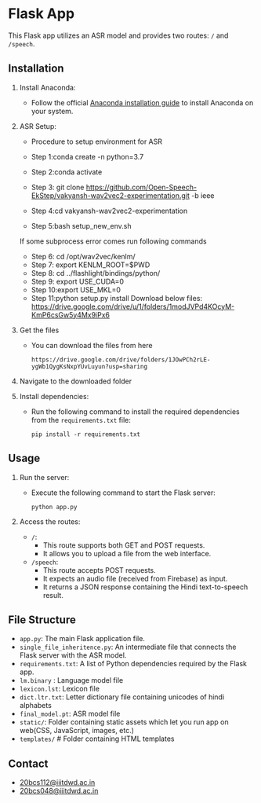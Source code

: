 # Flask App

This Flask app utilizes an ASR model and provides two routes: `/` and `/speech`.

## Installation

1. Install Anaconda:
   - Follow the official [Anaconda installation guide](https://docs.anaconda.com/anaconda/install/) to install Anaconda on your system.


2. ASR Setup:
   - Procedure to setup environment for ASR

   - Step 1:conda create -n <name> python=3.7
   - Step 2:conda activate <name>
   - Step 3: git clone https://github.com/Open-Speech-EkStep/vakyansh-wav2vec2-experimentation.git -b ieee
   - Step 4:cd vakyansh-wav2vec2-experimentation
   - Step 5:bash setup_new_env.sh

   If some subprocess error comes run following commands
   - Step 6: cd /opt/wav2vec/kenlm/
   - Step 7: export KENLM_ROOT=$PWD
   - Step 8: cd ../flashlight/bindings/python/
   - Step 9: export USE_CUDA=0
   - Step 10:export USE_MKL=0
   - Step 11:python setup.py install
Download below files:
https://drive.google.com/drive/u/1/folders/1modJVPd4KOcyM-KmP6csGw5y4Mx9iPx6


3. Get the files
    - You can download the files from here 
      ``` 
      https://drive.google.com/drive/folders/1JOwPCh2rLE-ygWb1QygKsNxpYUvLuyun?usp=sharing 
      ```

4. Navigate to the downloaded folder

5. Install dependencies:
   - Run the following command to install the required dependencies from the `requirements.txt` file:
     ```
     pip install -r requirements.txt
     ```

## Usage

1. Run the server:
   - Execute the following command to start the Flask server:
     ```
     python app.py
     ```

2. Access the routes:
   - `/`:
     - This route supports both GET and POST requests.
     - It allows you to upload a file from the web interface.
   - `/speech`:
     - This route accepts POST requests.
     - It expects an audio file (received from Firebase) as input.
     - It returns a JSON response containing the Hindi text-to-speech result.

## File Structure

- `app.py`: The main Flask application file.
- `single_file_inheritence.py`: An intermediate file that connects the Flask server with the ASR model.
- `requirements.txt`: A list of Python dependencies required by the Flask app.
- `lm.binary` : Language model file
- `lexicon.lst`: Lexicon file
- `dict.ltr.txt`: Letter dictionary file containing unicodes of hindi alphabets
- `final_model.pt`: ASR model file
- `static/`: Folder containing static assets which let you run app on web(CSS, JavaScript, images, etc.)
- `templates/` # Folder containing HTML templates


## Contact
- 20bcs112@iiitdwd.ac.in
- 20bcs048@iiitdwd.ac.in
